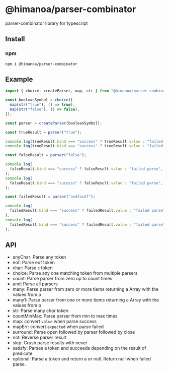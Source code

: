 # @himanoa/parser-combinator

parser-combinator library for typescript

## Install

### npm

`npm i @himanoa/parser-combinator`

## Example

```typescript
import { choice, createParser, map, str } from "@himanoa/parser-combinator";

const booleanSymbol = choice([
  map(str("true"), () => true),
  map(str("false"), () => false),
]);

const parser = createParser(booleanSymbol);

const trueResult = parser("true");

console.log(trueResult.kind === "success" ? trueResult.value : "failed parse");
console.log(trueResult.kind === "success" ? trueResult.value : "failed parse");

const falseResult = parser("false");

console.log(
  falseResult.kind === "success" ? falseResult.value : "failed parse",
);
console.log(
  falseResult.kind === "success" ? falseResult.value : "failed parse",
);

const failedResult = parser("asdfasdf");

console.log(
  failedResult.kind === "success" ? failedResult.value : "failed parse",
);
console.log(
  failedResult.kind === "success" ? failedResult.value : "failed parse",
);
```

## API

- anyChar: Parse any token
- eof: Parse eof token
- char: Parse `c` token
- choice: Parse any one matching token from multiple parsers
- count: Parse parser from zero up to count times
- and: Parse all parsers
- many: Parse parser from zero or more tiems returning a Array with the values
  from p
- many1: Parse parser from one or more tiems returning a Array with the values
  from p
- str: Parse many char token
- countMinMax: Parse parser from min to max times
- map: convert `value` when parse success
- mapErr: convert `expected` when parse failed
- surround: Parse open followed by parser followed by close
- not: Reverse parser result
- skip: Crush parse results with never
- satisfy: Parses a token and succeeds depending on the result of predicate
- optional: Parse a token and return a or null. Return null when failed parse.
